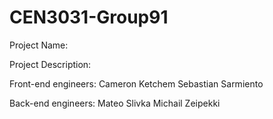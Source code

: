 # CEN3031-Group91
Project Name:


Project Description:


Front-end engineers:
Cameron Ketchem
Sebastian Sarmiento

Back-end engineers:
Mateo Slivka
Michail Zeipekki
